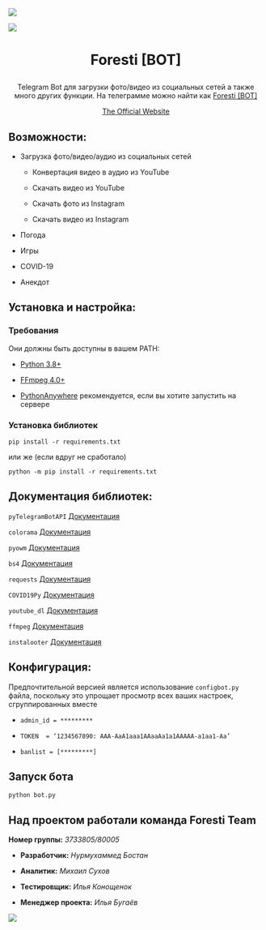 ![](https://i.imgur.com/dBRbfmW.gif)

![](https://i.imgur.com/n4xRIw9.png)

# <p align="center">Foresti [BOT]
<p align="center">Telegram Bot для загрузки фото/видео из социальных сетей а также много других функции.
На телеграмме можно найти как <a href="https://t.me/foresti_bot">Foresti [BOT]</a>
<p align="center"><a href="https://foresti.tk">The Official Website</a>

## Возможности:

 - Загрузка фото/видео/аудио из социальных сетей
 
    * Конвертация видео в аудио из YouTube
    
    * Скачать видео из YouTube
    
    * Скачать фото из Instagram
    
    * Скачать видео из Instagram

 - Погода

 - Игры
 
 - СOVID-19
 
 - Анекдот

## Установка и настройка:

### Требования

Они должны быть доступны в вашем PATH:

 - [Python 3.8+](https://www.python.org/)
 
 - [FFmpeg 4.0+](https://ffmpeg.org/download.html)
 
 - [PythonAnywhere](https://www.pythonanywhere.com/) рекомендуется, если вы хотите запустить на сервере
 
 ### Установка библиотек
 
  `pip install -r requirements.txt`
  
  или же (если вдруг не сработало)
  
  `python -m pip install -r requirements.txt`

## Документация библиотек:
 
 `pyTelegramBotAPI` [Документация](https://github.com/eternnoir/pyTelegramBotAPI/)
 
 `colorama` [Документация](https://github.com/tartley/colorama)
 
 `pyowm` [Документация](https://github.com/csparpa/pyowm)
 
 `bs4` [Документация](https://github.com/waylan/beautifulsoup)
 
 `requests` [Документация](https://github.com/psf/requests)
 
 `COVID19Py` [Документация](https://github.com/Kamaropoulos/COVID19Py)
 
 `youtube_dl` [Документация](https://github.com/ytdl-org/youtube-dl)
 
 `ffmpeg` [Документация](https://github.com/kkroening/ffmpeg-python)

 `instalooter` [Документация](https://github.com/althonos/InstaLooter)
 
## Конфигурация:

Предпочтительной версией является использование `configbot.py` файла, поскольку это упрощает просмотр всех ваших настроек, сгруппированных вместе

 - `admin_id = ********* `

 - `TOKEN  = ‘1234567890: AAA-AaA1aaa1AAaaAa1a1AAAAA-a1aa1-Aa’`
	
 - `banlist = [*********]`
 
 ## Запуск бота
 
`python bot.py`

## Над проектом работали команда Foresti Team

__Номер группы:__ *3733805/80005*

- __Разработчик:__ *Нурмухаммед Бостан*

- __Аналитик:__ *Михаил Сухов*

- __Тестировщик:__ *Илья Конощенок*

- __Менеджер проекта:__ *Илья Бугаёв*

![](https://i.imgur.com/aOba7jb.gif)
